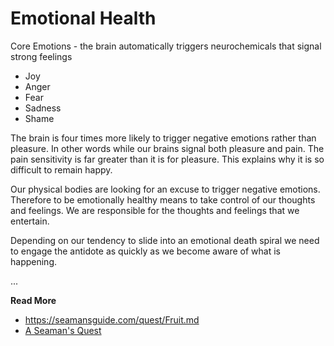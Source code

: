 # Emotional Health

Core Emotions - the brain automatically triggers neurochemicals that signal strong feelings

* Joy
* Anger
* Fear
* Sadness
* Shame

The brain is four times more likely to trigger negative emotions rather than
pleasure. In other words while our brains signal both pleasure and pain. The
pain sensitivity is far greater than it is for pleasure. This explains why
it is so difficult to remain happy.

Our physical bodies are looking for an excuse to trigger negative emotions. 
Therefore to be emotionally healthy means to take control of our thoughts and
feelings. We are responsible for the thoughts and feelings that we entertain.

Depending on our tendency to slide into an emotional death spiral we need to
engage the antidote as quickly as we become aware of what is happening.

...

**Read More**
* https://seamansguide.com/quest/Fruit.md
* [A Seaman's Quest](https://seamansguide.com/quest)



